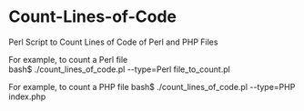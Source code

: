 # Count-Lines-of-Code
Perl Script to Count Lines of Code of Perl and PHP Files

For example, to count a Perl file	
	bash$ ./count_lines_of_code.pl --type=Perl file_to_count.pl
	
For example, to count a PHP file 
	bash$ ./count_lines_of_code.pl --type=PHP index.php
